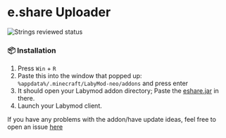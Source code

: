 # e.share Uploader
![Strings reviewed status](https://translate.ebio.gg/6b8bf2d1-eac7-4160-9e85-fc8874783636/percentage_reviewed_badge.svg)

### 📦 Installation
1. Press `Win` + `R`
2. Paste this into the window that popped up: `%appdata%/.minecraft/LabyMod-neo/addons` and press enter
3. It should open your Labymod addon directory; Paste the [eshare.jar](https://github.com/e-bio/eshare-labymod/releases/latest/download/eshare.jar) in there.
4. Launch your Labymod client.

If you have any problems with the addon/have update ideas, feel free to open an issue [here](https://github.com/e-bio/eshare-labymod/issues/new/choose)

